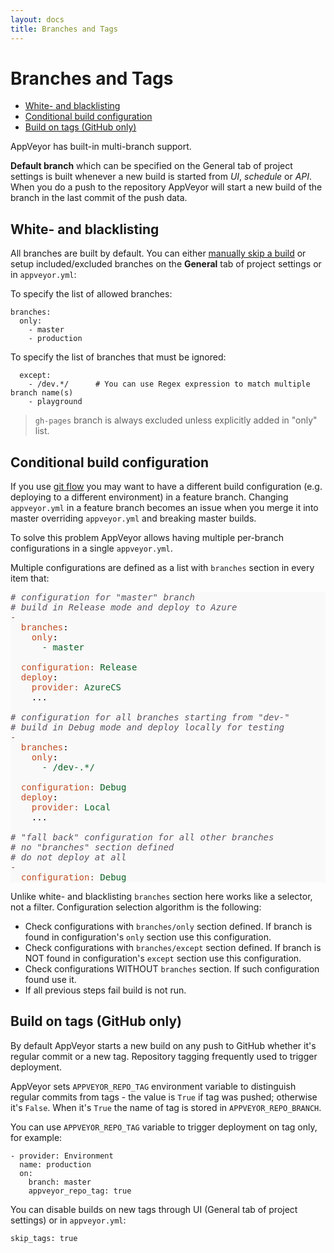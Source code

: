 ```yaml
---
layout: docs
title: Branches and Tags
---
```


# Branches and Tags

* [White- and blacklisting](#white-and-blacklisting)
* [Conditional build configuration](#conditional-build-configuration)
* [Build on tags (GitHub only)](#build-on-tags)

AppVeyor has built-in multi-branch support.

**Default branch** which can be specified on the General tab of project settings is built whenever a new build is started from *UI*, *schedule* or *API*. When you do a push to the repository AppVeyor will start a new build of the branch in the last commit of the push data.



<a id="white-and-blacklisting"></a>
## White- and blacklisting

All branches are built by default. You can either [manually skip a build](/docs/how-to/skip-build) or setup included/excluded branches on the **General** tab of project settings or in `appveyor.yml`:

To specify the list of allowed branches:

	branches:
	  only:
	    - master
	    - production

To specify the list of branches that must be ignored:

	  except:
	    - /dev.*/      # You can use Regex expression to match multiple branch name(s)
	    - playground

> `gh-pages` branch is always excluded unless explicitly added in "only" list.



<a id="conditional-build-configuration"></a>
## Conditional build configuration

If you use [git flow](http://nvie.com/posts/a-successful-git-branching-model/) you may want to have a different build configuration (e.g. deploying to a different environment) in a feature branch. Changing `appveyor.yml` in a feature branch becomes an issue when you merge it into master overriding `appveyor.yml` and breaking master builds.

To solve this problem AppVeyor allows having multiple per-branch configurations in a single `appveyor.yml`.

Multiple configurations are defined as a list with `branches` section in every item that:

	
<pre style="background:#f9f9f9;color:#080808"><span style="color:#5a525f;font-style:italic"># configuration for "master" branch</span>
<span style="color:#5a525f;font-style:italic"># build in Release mode and deploy to Azure</span>
<span style="color:#794938">-</span>
  <span style="color:#bf4f24">branches</span>:
    <span style="color:#bf4f24">only</span>:
      <span style="color:#0b6125">- <span style="color:#0b6125">master</span></span>

  <span style="color:#0b6125"><span style="color:#bf4f24">configuration<span style="color:#794938">:</span></span> <span style="color:#0b6125">Release</span></span>
  <span style="color:#bf4f24">deploy</span>:
    <span style="color:#0b6125"><span style="color:#bf4f24">provider<span style="color:#794938">:</span></span> <span style="color:#0b6125">AzureCS</span></span>
    ...

<span style="color:#5a525f;font-style:italic"># configuration for all branches starting from "dev-"</span>
<span style="color:#5a525f;font-style:italic"># build in Debug mode and deploy locally for testing</span>
<span style="color:#794938">-</span>
  <span style="color:#bf4f24">branches</span>:
    <span style="color:#bf4f24">only</span>:
      <span style="color:#0b6125">- <span style="color:#0b6125">/dev-.*/</span></span>

  <span style="color:#0b6125"><span style="color:#bf4f24">configuration<span style="color:#794938">:</span></span> <span style="color:#0b6125">Debug</span></span>
  <span style="color:#bf4f24">deploy</span>:
    <span style="color:#0b6125"><span style="color:#bf4f24">provider<span style="color:#794938">:</span></span> <span style="color:#0b6125">Local</span></span>
    ...

<span style="color:#5a525f;font-style:italic"># "fall back" configuration for all other branches</span>
<span style="color:#5a525f;font-style:italic"># no "branches" section defined</span>
<span style="color:#5a525f;font-style:italic"># do not deploy at all</span>
<span style="color:#794938">-</span>
  <span style="color:#0b6125"><span style="color:#bf4f24">configuration<span style="color:#794938">:</span></span> <span style="color:#0b6125">Debug</span></span>
</pre>


Unlike white- and blacklisting `branches` section here works like a selector, not a filter. Configuration selection algorithm is the following:

- Check configurations with `branches/only` section defined. If branch is found in configuration's `only` section use this configuration.
- Check configurations with `branches/except` section defined. If branch is NOT found in configuration's `except` section use this configuration.
- Check configurations WITHOUT `branches` section. If such configuration found use it.
- If all previous steps fail build is not run.


<a id="build-on-tags"></a>
## Build on tags (GitHub only)

By default AppVeyor starts a new build on any push to GitHub whether it's regular commit or a new tag. Repository tagging frequently used to trigger deployment.

AppVeyor sets `APPVEYOR_REPO_TAG` environment variable to distinguish regular commits from tags - the value is `True` if tag was pushed; otherwise it's `False`. When it's `True` the name of tag is stored in `APPVEYOR_REPO_BRANCH`.

You can use `APPVEYOR_REPO_TAG` variable to trigger deployment on tag only, for example:

	- provider: Environment
	  name: production
	  on:
	    branch: master
        appveyor_repo_tag: true

You can disable builds on new tags through UI (General tab of project settings) or in `appveyor.yml`:

    skip_tags: true
